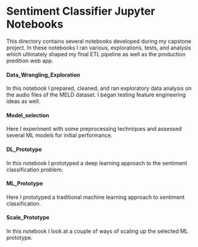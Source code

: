 # Sentiment Classifier Jupyter Notebooks
This directory contains several notebooks developed during my capstone project. In these notebooks I ran various, 
explorations, tests, and analysis which ultimately shaped my final ETL pipeline as well as the production predition web app.

#### Data_Wrangling_Exploration

In this notebook I prepared, cleaned, and ran exploratory data analysis on the audio files of the MELD dataset. I began
testing feature engineering ideas as well.

#### Model_selection

Here I experiment with some preprocessing techniques and assessed several ML models for initial performance.

#### DL_Prototype

In this notebook I prototyped a deep learning approach to the sentiment classification problem.

#### ML_Prototype

Here I prototyped a traditional machine learning approach to sentiment classification.

#### Scale_Prototype

In this notebook I look at a couple of ways of scaling up the selected ML prototype.
